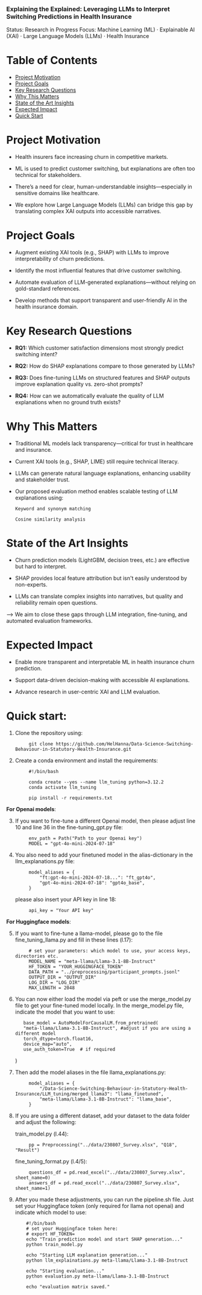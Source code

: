 ### Explaining the Explained: Leveraging LLMs to Interpret Switching Predictions in Health Insurance

Status: Research in Progress
Focus: Machine Learning (ML) · Explainable AI (XAI) · Large Language Models (LLMs) · Health Insurance

# Table of Contents

- [Project Motivation](#project-motivation)
- [Project Goals](#project-goals)
- [Key Research Questions](#key-research-questions)
- [Why This Matters](#why-this-matters)
- [State of the Art Insights](#state-of-the-art-insights)
- [Expected Impact](#expected-impact)
- [Quick Start](#quick-start)
  
# Project Motivation

- Health insurers face increasing churn in competitive markets.

- ML is used to predict customer switching, but explanations are often too technical for stakeholders.

- There’s a need for clear, human-understandable insights—especially in sensitive domains like healthcare.

- We explore how Large Language Models (LLMs) can bridge this gap by translating complex XAI outputs into accessible narratives.

# Project Goals

- Augment existing XAI tools (e.g., SHAP) with LLMs to improve interpretability of churn predictions.

- Identify the most influential features that drive customer switching.

- Automate evaluation of LLM-generated explanations—without relying on gold-standard references.

- Develop methods that support transparent and user-friendly AI in the health insurance domain.

# Key Research Questions

- **RQ1:** Which customer satisfaction dimensions most strongly predict switching intent?

- **RQ2:** How do SHAP explanations compare to those generated by LLMs?

- **RQ3:** Does fine-tuning LLMs on structured features and SHAP outputs improve explanation quality vs. zero-shot prompts?

- **RQ4:** How can we automatically evaluate the quality of LLM explanations when no ground truth exists?

# Why This Matters

- Traditional ML models lack transparency—critical for trust in healthcare and insurance.

- Current XAI tools (e.g., SHAP, LIME) still require technical literacy.

- LLMs can generate natural language explanations, enhancing usability and stakeholder trust.

- Our proposed evaluation method enables scalable testing of LLM explanations using:

      Keyword and synonym matching

      Cosine similarity analysis

# State of the Art Insights

- Churn prediction models (LightGBM, decision trees, etc.) are effective but hard to interpret.

- SHAP provides local feature attribution but isn't easily understood by non-experts.

- LLMs can translate complex insights into narratives, but quality and reliability remain open questions.

--> We aim to close these gaps through LLM integration, fine-tuning, and automated evaluation frameworks.

# Expected Impact

- Enable more transparent and interpretable ML in health insurance churn prediction.

- Support data-driven decision-making with accessible AI explanations.

- Advance research in user-centric XAI and LLM evaluation.

# Quick start:

1. Clone the repository using:

            git clone https://github.com/HelHanna/Data-Science-Switching-Behaviour-in-Statutory-Health-Insurance.git

2. Create a conda environment and install the requirements:

            #!/bin/bash
 
            conda create --yes --name llm_tuning python=3.12.2
            conda activate llm_tuning
            
            pip install -r requirements.txt
   
**For Openai models**:

3. If you want to fine-tune a different Openai model, then please adjust line 10 and line 36 in the fine-tuning_gpt.py file:

            env_path = Path("Path to your Openai key")
            MODEL = "gpt-4o-mini-2024-07-18"

4. You also need to add your finetuned model in the alias-dictionary in the llm_explanations.py file:

            model_aliases = {
                "ft:gpt-4o-mini-2024-07-18...": "ft_gpt4o",
                "gpt-4o-mini-2024-07-18": "gpt4o_base",
            }
   please also insert your API key in line 18:

            api_key = "Your API key"

**For Huggingface models**:

5. If you want to fine-tune a llama-model, please go to the file fine_tuning_llama.py and fill in these lines (l.17):

            # set your parameters: which model to use, your access keys, directories etc.
            MODEL_NAME = "meta-llama/Llama-3.1-8B-Instruct"
            HF_TOKEN = "YOUR_HUGGINGFACE_TOKEN"
            DATA_PATH = "../preprocessing/participant_prompts.jsonl"
            OUTPUT_DIR = "OUTPUT_DIR"
            LOG_DIR = "LOG_DIR"
            MAX_LENGTH = 2048

6. You can now either load the model via peft or use the merge_model.py file to get your fine-tuned model locally. In the merge_model.py file, indicate the model that you want to use:

          base_model = AutoModelForCausalLM.from_pretrained(
          "meta-llama/Llama-3.1-8B-Instruct", #adjust if you are using a different model
          torch_dtype=torch.float16,
          device_map="auto",
          use_auth_token=True  # if required
      )
   
7. Then add the model aliases in the file llama_explanations.py:
   
            model_aliases = {
                "/Data-Science-Switching-Behaviour-in-Statutory-Health-Insurance/LLM_tuning/merged_llama3": "llama_finetuned",
                "meta-llama/Llama-3.1-8B-Instruct": "llama_base",
            }
   
9. If you are using a different dataset, add your dataset to the data folder and adjust the following:

   train_model.py (l.44):
   
            pp = Preprocessing("../data/230807_Survey.xlsx", "Q18", "Result")
   
   fine_tuning_format.py (l.4/5):
   
            questions_df = pd.read_excel("../data/230807_Survey.xlsx", sheet_name=0)
            answers_df = pd.read_excel("../data/230807_Survey.xlsx", sheet_name=1)

10. After you made these adjustments, you can run the pipeline.sh file. Just set your Huggingface token (only required for llama not openai) and indicate which model to use:

            #!/bin/bash
            # set your Huggingface token here:
            # export HF_TOKEN=
            echo "Train prediction model and start SHAP generation..."
            python train_model.py
            
            echo "Starting LLM explanation generation..."
            python llm_explainations.py meta-llama/Llama-3.1-8B-Instruct
            
            echo "Starting evaluation..."
            python evaluation.py meta-llama/Llama-3.1-8B-Instruct
            
            echo "evaluation matrix saved."
            
            
